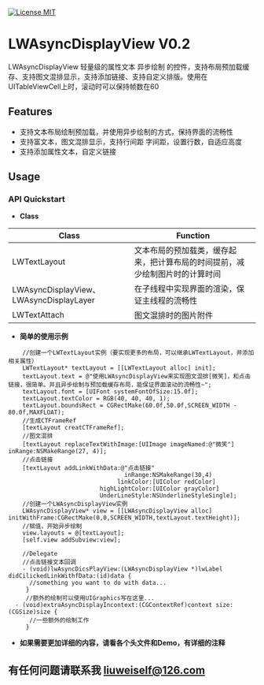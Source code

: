
[![License MIT](https://img.shields.io/badge/license-MIT-green.svg?style=flat)](https://github.com/waynezxcv/LWAsyncDisplayView/blob/master/LICENSE)&nbsp;


# LWAsyncDisplayView V0.2
LWAsyncDisplayView 轻量级的属性文本 异步绘制 的控件，支持布局预加载缓存、支持图文混排显示，支持添加链接、支持自定义排版。使用在UITableViewCell上时，滚动时可以保持帧数在60<br>

## Features
* 支持文本布局绘制预加载，并使用异步绘制的方式，保持界面的流畅性
* 支持富文本，图文混排显示，支持行间距 字间距，设置行数，自适应高度
* 支持添加属性文本，自定义链接



## Usage
### API Quickstart

* **Class**

|Class | Function|
|--------|---------|
|LWTextLayout|文本布局的预加载类，缓存起来，把计算布局的时间提前，减少绘制图片时的计算时间|
|LWAsyncDisplayView、LWAsyncDisplayLayer|在子线程中实现界面的渲染，保证主线程的流畅性|
|LWTextAttach|图文混排时的图片附件|


* **简单的使用示例**

```objc
    //创建一个LWTextLayout实例（要实现更多的布局，可以继承LWTextLayout，并添加相关属性）
    LWTextLayout* textLayout = [[LWTextLayout alloc] init];
    textLayout.text = @"使用LWAsyncDisplayView来实现图文混排[微笑]，和点击链接，很简单。并且异步绘制与预加载缓存布局，能保证界面滚动的流畅性~";
    textLayout.font = [UIFont systemFontOfSize:15.0f];
    textLayout.textColor = RGB(40, 40, 40, 1);
    textLayout.boundsRect = CGRectMake(60.0f,50.0f,SCREEN_WIDTH - 80.0f,MAXFLOAT);
    //生成CTFrameRef
    [textLayout creatCTFrameRef];
    //图文混排
    [textLayout replaceTextWithImage:[UIImage imageNamed:@"微笑"] inRange:NSMakeRange(27, 4)];
    //点击链接
    [textLayout addLinkWithData:@"点击链接"
                                 inRange:NSMakeRange(30,4)
                               linkColor:[UIColor redColor]
                          highLightColor:[UIColor grayColor]
                          UnderLineStyle:NSUnderlineStyleSingle];
    //创建一个LWAsyncDisplayView实例
    LWAsyncDisplayView* view = [[LWAsyncDisplayView alloc] initWithFrame:CGRectMake(0,0,SCREEN_WIDTH,textLayout.textHeight)];
    //赋值，开始异步绘制
    view.layouts = @[textLayout];
    [self.view addSubview:view];
    
    //Delegate
    //点击链接文本回调
    - (void)lwAsyncDicsPlayView:(LWAsyncDisplayView *)lwLabel didCilickedLinkWithfData:(id)data {
      //something you want to do with data...
     }
     //额外的绘制可以使用UIGraphics写在这里...
  - (void)extraAsyncDisplayIncontext:(CGContextRef)context size:(CGSize)size {
      //一些额外的绘制工作
     }

```

* **如果需要更加详细的内容，请看各个头文件和Demo，有详细的注释**

## 有任何问题请联系我 liuweiself@126.com

